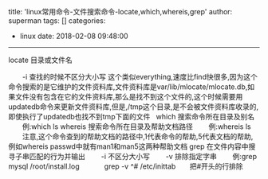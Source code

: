title: 'linux常用命令-文件搜索命令-locate,which,whereis,grep'
author: superman
tags: []
categories:
  - linux
date: 2018-02-08 09:48:00
---
locate 目录或文件名 
<!--more-->
　　-i 查找的时候不区分大小写
这个类似everything,速度比find快很多,因为这个命令搜索的是它维护的文件资料库,文件资料库是var/lib/mlocate/mlocate.db,如果文件没有包含在它的文件资料库,那么是找不到这个文件的,这个时候需要用updatedb命令来更新文件资料库,但是,/tmp这个目录,是不会被文件资料库收录的,即使执行了updatedb也找不到tmp下面的文件
 
which 搜索命令所在目录及别名
　　例:which ls
whereis 搜索命令所在目录及帮助文档路径
　　例:whereis ls
　　注意,这个命令查到的帮助文档的路径中,1代表命令的帮助,5代表文档的帮助,例如whereis passwd中就有man1和man5这两种帮助文档
grep 在文件内容中搜寻子串匹配的行为并输出
　　-i 不区分大小写
　　-v 排除指定字串
　　例:grep mysql /root/install.log
　　　 grep -v ^# /etc/inittab　　把#开头的行排除